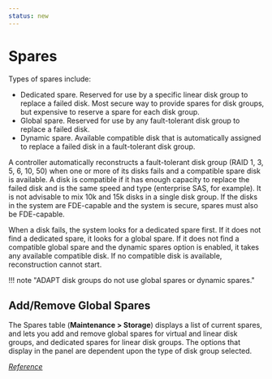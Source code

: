 ```yaml
---
status: new
---
```


# Spares

Types of spares include:

- Dedicated spare. Reserved for use by a specific linear disk group to replace a failed disk. Most secure way to provide spares for disk groups, but expensive to reserve a spare for each disk group.
- Global spare. Reserved for use by any fault-tolerant disk group to replace a failed disk.
- Dynamic spare. Available compatible disk that is automatically assigned to replace a failed disk in a fault-tolerant disk group.

A controller automatically reconstructs a fault-tolerant disk group (RAID 1, 3, 5, 6, 10, 50) when one or more of its disks fails and a compatible spare disk is available. A disk is compatible if it has enough capacity to replace the failed disk and is the same speed and type (enterprise SAS, for example). It is not advisable to mix 10k and 15k disks in a single disk group. If the disks in the system are FDE-capable and the system is secure, spares must also be FDE-capable.

When a disk fails, the system looks for a dedicated spare first. If it does not find a dedicated spare, it looks for a global spare. If it does not find a compatible global spare and the dynamic spares option is enabled, it takes any available compatible disk. If no compatible disk is available, reconstruction cannot start.

!!! note "ADAPT disk groups do not use global spares or dynamic spares."

## Add/Remove Global Spares

The Spares table (**Maintenance > Storage**) displays a list of current spares, and lets you add and remove global spares for virtual and linear disk groups, and dedicated spares for linear disk groups. The options that display in the panel are dependent upon the type of disk group selected.

[*Reference*](https://www.dell.com/support/manuals/en-us/powervault-me5024/me5_series_ag/managing-spares?guid=guid-385da225-5e79-4bae-9118-9dfc677f7453&lang=en-us)